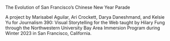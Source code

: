 The Evolution of San Francisco’s Chinese New Year Parade

A project by Marisabel Aguilar, Ari Crockett, Darya Daneshmand, and Kelsie Yu for Journalism 390: Visual Storytelling for the Web taught by Hilary Fung
through the Northwestern University Bay Area Immersion Program during Winter 2023 in San Francisco, California.
